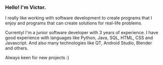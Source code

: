 ### Hello! I'm Victor.

I really like working with software development to create programs that I enjoy and programs that can create solutions for real-life problems.

Currentyl I'm a junior software developer with 3 years of experience. I have good experience with languages like Python, Java, SQL, HTML, CSS and Javascript. And also many technologies like QT, Android Studio, Blender and others.

Always keen for new projects :)
